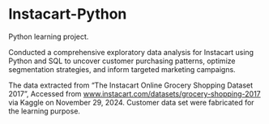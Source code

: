 # Instacart-Python
Python learning project.

Conducted a comprehensive exploratory data analysis for Instacart using Python and SQL to uncover customer purchasing patterns, optimize segmentation strategies, and inform targeted marketing campaigns.

The data extracted from “The Instacart Online Grocery Shopping Dataset 2017”, Accessed from www.instacart.com/datasets/grocery-shopping-2017 via Kaggle on November 29, 2024. Customer data set were fabricated for the learning purpose.

